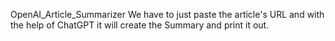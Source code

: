OpenAI_Article_Summarizer
We have to just paste the article's URL and with the help of ChatGPT it will create the Summary and print it out.
